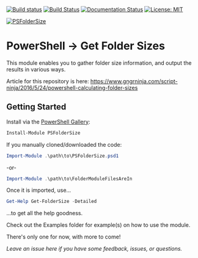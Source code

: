 [![Build status](https://ci.appveyor.com/api/projects/status/dc0dfydghko3jck5/branch/master?svg=true)](https://ci.appveyor.com/project/gngrninja/psfoldersize/branch/master) [![Build Status](https://dev.azure.com/ginja/PSFolderSize/_apis/build/status/PSFolderSize-CI)](https://dev.azure.com/ginja/PSFolderSize/_build/latest?definitionId=3)
[![Documentation Status](https://readthedocs.org/projects/psfoldersize/badge/?version=latest)](https://psfoldersize.readthedocs.io/en/latest/?badge=latest)
[![License: MIT](https://img.shields.io/badge/License-MIT-yellow.svg)](https://opensource.org/licenses/MIT)

[![PSFolderSize](https://static1.squarespace.com/static/5644323de4b07810c0b6db7b/t/5bcc1e9e419202a53790e662/1540103847317/PSFolderSize.png)](https://www.gngrninja.com/script-ninja/2016/5/24/powershell-calculating-folder-sizes)

# PowerShell -> Get Folder Sizes
This module enables you to gather folder size information, and output the results in various ways.

Article for this repository is here:
https://www.gngrninja.com/script-ninja/2016/5/24/powershell-calculating-folder-sizes

## Getting Started

Install via the [PowerShell Gallery](https://www.powershellgallery.com/packages/PSFolderSize/):

```powershell
Install-Module PSFolderSize
```

If you manually cloned/downloaded the code:

```powershell
Import-Module .\path\to\PSFolderSize.psd1
```

-or-

```powershell
Import-Module .\path\to\FolderModuleFilesAreIn
```

Once it is imported, use...

```powershell
Get-Help Get-FolderSize -Detailed 
```
...to get all the help goodness.

Check out the Examples folder for example(s) on how to use the module.

There's only one for now, with more to come!

*Leave an issue here if you have some feedback, issues, or questions.*

